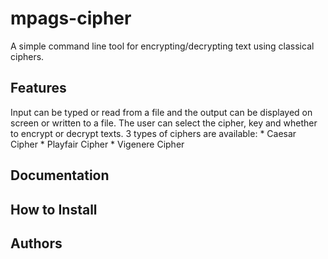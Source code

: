 # mpags-cipher
A simple command line tool for encrypting/decrypting text using classical ciphers.
## Features
Input can be typed or read from a file and the output can be displayed on screen or written to a file.
The user can select the cipher, key and whether to encrypt or decrypt texts.
3 types of ciphers are available:
    * Caesar Cipher
    * Playfair Cipher
    * Vigenere Cipher

## Documentation

## How to Install

## Authors
